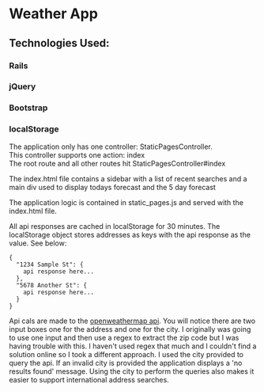 # Weather App

## Technologies Used:

### Rails

### jQuery

### Bootstrap

### localStorage

The application only has one controller: StaticPagesController.\
This controller supports one action: index\
The root route and all other routes hit StaticPagesController#index

The index.html file contains a sidebar with a list of recent searches and a main div used to display todays forecast and the 5 day forecast

The application logic is contained in static_pages.js and served with the index.html file.

All api responses are cached in localStorage for 30 minutes. The localStorage object stores addresses as keys with the api response as the value. See below:

```
{
  "1234 Sample St": {
    api response here...
  },
  "5678 Another St": {
    api response here...
  }
}
```

Api cals are made to the [openweathermap api](https://openweathermap.org/).
You will notice there are two input boxes one for the address and one for the city. I originally was going to use one input and then use a regex to extract the zip code but I was having trouble with this. I haven't used regex that much and I couldn't find a solution online so I took a different approach. I used the city provided to query the api. If an invalid city is provided the application displays a 'no results found' message. Using the city to perform the queries also makes it easier to support international address searches.

